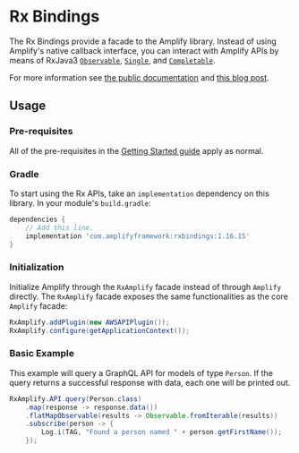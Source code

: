 # Rx Bindings

The Rx Bindings provide a facade to the Amplify library.  Instead of
using Amplify's native callback interface, you can interact with Amplify
APIs by means of RxJava3
[`Observable`](http://reactivex.io/RxJava/3.x/javadoc/io/reactivex/rxjava3/core/Observable.html),
[`Single`](http://reactivex.io/RxJava/3.x/javadoc/io/reactivex/rxjava3/core/Single.html), and
[`Completable`](http://reactivex.io/RxJava/3.x/javadoc/io/reactivex/rxjava3/core/Completable.html).

For more information see [the public documentation](https://docs.amplify.aws/lib/project-setup/rxjava/q/platform/android)
and [this blog post](https://aws.amazon.com/blogs/mobile/using-rxjava-with-aws-amplify-android-library/).

## Usage

### Pre-requisites

All of the pre-requisites in the [Getting
Started guide](https://docs.amplify.aws/start/q/integration/android) apply
as normal.

### Gradle
To start using the Rx APIs, take an `implementation` dependency on this
library. In your module's `build.gradle`:
```gradle
dependencies {
    // Add this line.
    implementation 'com.amplifyframework:rxbindings:1.16.15'
}
```

### Initialization
Initialize Amplify through the `RxAmplify` facade instead of through
`Amplify` directly. The `RxAmplify` facade exposes the same
functionalities as the core `Amplify` facade:

```java
RxAmplify.addPlugin(new AWSAPIPlugin());
RxAmplify.configure(getApplicationContext());
```

### Basic Example
This example will query a GraphQL API for models of type `Person`.  If
the query returns a successful response with data, each one will be
printed out.

```java
RxAmplify.API.query(Person.class)
    .map(response -> response.data())
    .flatMapObservable(results -> Observable.fromIterable(results))
    .subscribe(person -> {
        Log.i(TAG, "Found a person named " + person.getFirstName());
    });
```

